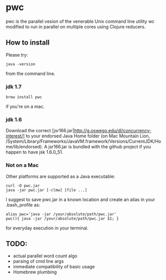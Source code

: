 # pwc

pwc is the parallel vesion of the venerable Unix command line utility wc modified to run in parallel on multiple cores using Clojure reducers.

## How to install

Please try:

    java -version

from the command line. 

### jdk 1.7

    brew install pwc

if you're on a mac.

### jdk  1.6

Download the correct [jsr166.jar|http://g.oswego.edu/dl/concurrency-interest/] to your endorsed Java Home folder (on Mac Mountain Lion, /System/Library/Frameworks/JavaVM.framework/Versions/CurrentJDK/Home/lib/endorsed). A jsr166.jar is bundled with the github project if you happen to have jsk 1.6.0_51. 

### Not on a Mac

Other platforms are supported as a Java executable:
    
    curl -O pwc.jar
    java -jar pwc.jar [-clmw] [file ...]

I suggest to save pwc.jar in a known location and create an alias in your .bash_profile as:

    alias pwc='java -jar /your/absolute/path/pwc.jar'
    pwc(){ java -jar /your/absolute/path/pwc.jar $1; }

for everyday execution in your terminal.

## TODO:
* actual parallel word count algo
* parsing of cmd line args 
* immediate compatibility of basic usage
* Homebrew plumbing
